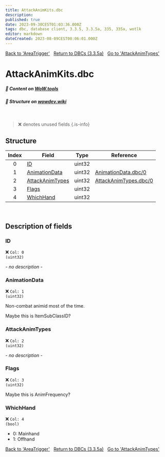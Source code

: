 ```yaml
---
title: AttackAnimKits.dbc
description:
published: true
date: 2023-09-30CEST01:03:36.000Z
tags: dbc, database client, 3.3.5, 3.3.5a, 335, 335a, wotlk
editor: markdown
dateCreated: 2023-08-09CEST00:06:01.000Z
---
```

<a href="https://trinitycore.info/files/DBC/335/areatrigger" class="mt-5 v-btn v-btn--depressed v-btn--flat v-btn--outlined theme--light v-size--default darkblue--text text--lighten-3"><span class="v-btn__content"><i aria-hidden="true" class="v-icon notranslate v-icon--left mdi mdi-arrow-left theme--light"></i><span>Back to 'AreaTrigger'</span></span></a>&nbsp;&nbsp;&nbsp;<a href="https://trinitycore.info/files/DBC/335/home" class="mt-5 v-btn v-btn--depressed v-btn--flat v-btn--outlined theme--light v-size--default darkblue--text text--lighten-3"><span class="v-btn__content"><i aria-hidden="true" class="v-icon notranslate v-icon--left mdi mdi-home-outline theme--light"></i><span>Return to DBCs (3.3.5a)</span></span></a>&nbsp;&nbsp;&nbsp;<a href="https://trinitycore.info/files/DBC/335/attackanimtypes" class="mt-5 v-btn v-btn--depressed v-btn--flat v-btn--outlined theme--light v-size--default darkblue--text text--lighten-3"><span class="v-btn__content"><span>Go to 'AttackAnimTypes'</span><i aria-hidden="true" class="v-icon notranslate v-icon--right mdi mdi-arrow-right theme--light"></i></span></a>

# AttackAnimKits.dbc
##### :open_book: Content on [WoW.tools](https://wow.tools/dbc/?dbc=attackanimkits&build=3.3.5.12340)
##### :pencil: Structure on [wowdev.wiki](https://wowdev.wiki/DB/AttackAnimKits)
&nbsp;

> :x: denotes unused fields
{.is-info}


## Structure

| Index | Field | Type | Reference |
| :---: | --- | :---: | --- |
| 0 | [ID](#id) | uint32 |  |
| 1 | [AnimationData](#animationdata) | uint32 | [AnimationData.dbc/0](/files/DBC/335/animationdata#id) |
| 2 | [AttackAnimTypes](#attackanimtypes) | uint32 | [AttackAnimTypes.dbc/0](/files/DBC/335/attackanimtypes#id) |
| 3 | [Flags](#Flags) | uint32  |
| 4 | [WhichHand](#whichhand) | uint32 |  |
&nbsp;
## Description of fields

### ID
:x: <code>Col: 0 (uint32)</code>

*- no description -*
&nbsp;

### AnimationData
:x: <code>Col: 1 (uint32)</code>

Non-combat animid most of the time.

Maybe this is ItemSubClassID?
&nbsp;

### AttackAnimTypes
:x: <code>Col: 2 (uint32)</code>

*- no description -*
&nbsp;

### Flags
:x: <code>Col: 3 (uint32)</code>

Maybe this is AnimFrequency?
&nbsp;

### WhichHand
:x: <code>Col: 4 (bool)</code>

* 0: Mainhand
* 1: Offhand
&nbsp;

<a href="https://trinitycore.info/files/DBC/335/areatrigger" class="mt-5 v-btn v-btn--depressed v-btn--flat v-btn--outlined theme--light v-size--default darkblue--text text--lighten-3"><span class="v-btn__content"><i aria-hidden="true" class="v-icon notranslate v-icon--left mdi mdi-arrow-left theme--light"></i><span>Back to 'AreaTrigger'</span></span></a>&nbsp;&nbsp;&nbsp;<a href="https://trinitycore.info/files/DBC/335/home" class="mt-5 v-btn v-btn--depressed v-btn--flat v-btn--outlined theme--light v-size--default darkblue--text text--lighten-3"><span class="v-btn__content"><i aria-hidden="true" class="v-icon notranslate v-icon--left mdi mdi-home-outline theme--light"></i><span>Return to DBCs (3.3.5a)</span></span></a>&nbsp;&nbsp;&nbsp;<a href="https://trinitycore.info/files/DBC/335/attackanimtypes" class="mt-5 v-btn v-btn--depressed v-btn--flat v-btn--outlined theme--light v-size--default darkblue--text text--lighten-3"><span class="v-btn__content"><span>Go to 'AttackAnimTypes'</span><i aria-hidden="true" class="v-icon notranslate v-icon--right mdi mdi-arrow-right theme--light"></i></span></a>
